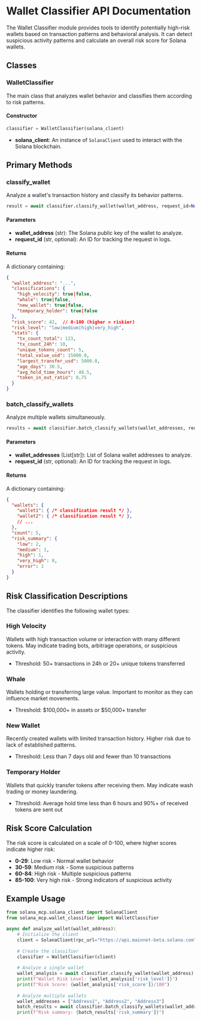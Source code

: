 # Wallet Classifier API Documentation

The Wallet Classifier module provides tools to identify potentially high-risk wallets based on transaction patterns and behavioral analysis. It can detect suspicious activity patterns and calculate an overall risk score for Solana wallets.

## Classes

### WalletClassifier

The main class that analyzes wallet behavior and classifies them according to risk patterns.

#### Constructor

```python
classifier = WalletClassifier(solana_client)
```

- **solana_client**: An instance of `SolanaClient` used to interact with the Solana blockchain.

## Primary Methods

### classify_wallet

Analyze a wallet's transaction history and classify its behavior patterns.

```python
result = await classifier.classify_wallet(wallet_address, request_id=None)
```

#### Parameters

- **wallet_address** (str): The Solana public key of the wallet to analyze.
- **request_id** (str, optional): An ID for tracking the request in logs.

#### Returns

A dictionary containing:

```json
{
  "wallet_address": "...",
  "classifications": {
    "high_velocity": true|false,
    "whale": true|false,
    "new_wallet": true|false,
    "temporary_holder": true|false
  },
  "risk_score": 42,  // 0-100 (higher = riskier)
  "risk_level": "low|medium|high|very_high",
  "stats": {
    "tx_count_total": 123,
    "tx_count_24h": 10,
    "unique_tokens_count": 5,
    "total_value_usd": 15000.0,
    "largest_transfer_usd": 5000.0,
    "age_days": 30.5,
    "avg_hold_time_hours": 48.5,
    "token_in_out_ratio": 0.75
  }
}
```

### batch_classify_wallets

Analyze multiple wallets simultaneously.

```python
results = await classifier.batch_classify_wallets(wallet_addresses, request_id=None)
```

#### Parameters

- **wallet_addresses** (List[str]): List of Solana wallet addresses to analyze.
- **request_id** (str, optional): An ID for tracking the request in logs.

#### Returns

A dictionary containing:

```json
{
  "wallets": {
    "wallet1": { /* classification result */ },
    "wallet2": { /* classification result */ },
    // ...
  },
  "count": 5,
  "risk_summary": {
    "low": 2,
    "medium": 1,
    "high": 1,
    "very_high": 0,
    "error": 1
  }
}
```

## Risk Classification Descriptions

The classifier identifies the following wallet types:

### High Velocity
Wallets with high transaction volume or interaction with many different tokens. May indicate trading bots, arbitrage operations, or suspicious activity.
- Threshold: 50+ transactions in 24h or 20+ unique tokens transferred

### Whale
Wallets holding or transferring large value. Important to monitor as they can influence market movements.
- Threshold: $100,000+ in assets or $50,000+ transfer

### New Wallet
Recently created wallets with limited transaction history. Higher risk due to lack of established patterns.
- Threshold: Less than 7 days old and fewer than 10 transactions

### Temporary Holder
Wallets that quickly transfer tokens after receiving them. May indicate wash trading or money laundering.
- Threshold: Average hold time less than 6 hours and 90%+ of received tokens are sent out

## Risk Score Calculation

The risk score is calculated on a scale of 0-100, where higher scores indicate higher risk:

- **0-29**: Low risk - Normal wallet behavior
- **30-59**: Medium risk - Some suspicious patterns
- **60-84**: High risk - Multiple suspicious patterns
- **85-100**: Very high risk - Strong indicators of suspicious activity

## Example Usage

```python
from solana_mcp.solana_client import SolanaClient
from solana_mcp.wallet_classifier import WalletClassifier

async def analyze_wallet(wallet_address):
    # Initialize the client
    client = SolanaClient(rpc_url="https://api.mainnet-beta.solana.com")
    
    # Create the classifier
    classifier = WalletClassifier(client)
    
    # Analyze a single wallet
    wallet_analysis = await classifier.classify_wallet(wallet_address)
    print(f"Wallet Risk Level: {wallet_analysis['risk_level']}")
    print(f"Risk Score: {wallet_analysis['risk_score']}/100")
    
    # Analyze multiple wallets
    wallet_addresses = ["Address1", "Address2", "Address3"]
    batch_results = await classifier.batch_classify_wallets(wallet_addresses)
    print(f"Risk summary: {batch_results['risk_summary']}") 